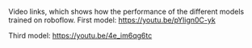 

Video links, which shows how the performance of the different models trained on roboflow.
First model:
https://youtu.be/pYlign0C-yk

Third model:
https://youtu.be/4e_im6qg6tc
